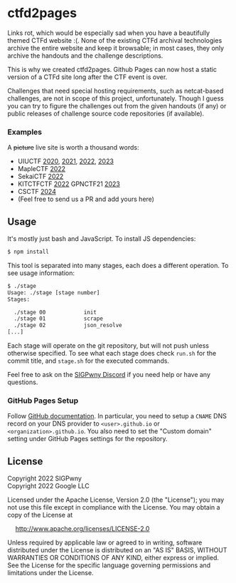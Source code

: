 # ctfd2pages

Links rot, which would be especially sad when you have a beautifully themed
CTFd website :(. None of the existing CTFd archival technologies archive the
entire website and keep it browsable; in most cases, they only archive the
handouts and the challenge descriptions.

This is why we created ctfd2pages. Github Pages can now host a static version
of a CTFd site long after the CTF event is over.

Challenges that need special hosting requirements, such as netcat-based
challenges, are not in scope of this project, unfortunately. Though I guess
you can try to figure the challenges out from the given handouts (if any) or
public releases of challenge source code repositories (if available).

### Examples

A ~~picture~~ live site is worth a thousand words:

- UIUCTF [2020](https://2020.uiuc.tf/), [2021](https://2021.uiuc.tf/),
  [2022](https://2022.uiuc.tf/), [2023](https://2023.uiuc.tf/)
- MapleCTF [2022](https://ctf2022.maplebacon.org/)
- SekaiCTF [2022](https://2022.ctf.sekai.team/)
- KITCTFCTF [2022](https://2022.ctf.kitctf.de/) GPNCTF21 [2023](https://gpn21.ctf.kitctf.de/)
- CSCTF [2024](https://2024.csc.tf/)
- (Feel free to send us a PR and add yours here)

## Usage

It's mostly just bash and JavaScript. To install JS dependencies:

```bash
$ npm install
```

This tool is separated into many stages, each does a different operation.
To see usage information:

```bash
$ ./stage
Usage: ./stage [stage number]
Stages:

  ./stage 00            init
  ./stage 01            scrape
  ./stage 02            json_resolve
[...]
```

Each stage will operate on the git repository, but will not push unless
otherwise specified. To see what each stage does check `run.sh` for the
commit title, and `stage.sh` for the executed commands.

Feel free to ask on the [SIGPwny Discord](https://sigpwny.com/discord) if you
need help or have any questions.

### GitHub Pages Setup

Follow [GitHub documentation](https://docs.github.com/en/pages/configuring-a-custom-domain-for-your-github-pages-site/managing-a-custom-domain-for-your-github-pages-site).
In particular, you need to setup a `CNAME` DNS record on your DNS provider to
`<user>.github.io` or `<organization>.github.io`. You also need to set the
"Custom domain" setting under GitHub Pages settings for the repository.

## License

Copyright 2022 SIGPwny  
Copyright 2022 Google LLC

Licensed under the Apache License, Version 2.0 (the "License");
you may not use this file except in compliance with the License.
You may obtain a copy of the License at

&emsp; http://www.apache.org/licenses/LICENSE-2.0

Unless required by applicable law or agreed to in writing, software
distributed under the License is distributed on an "AS IS" BASIS,
WITHOUT WARRANTIES OR CONDITIONS OF ANY KIND, either express or implied.
See the License for the specific language governing permissions and
limitations under the License.
